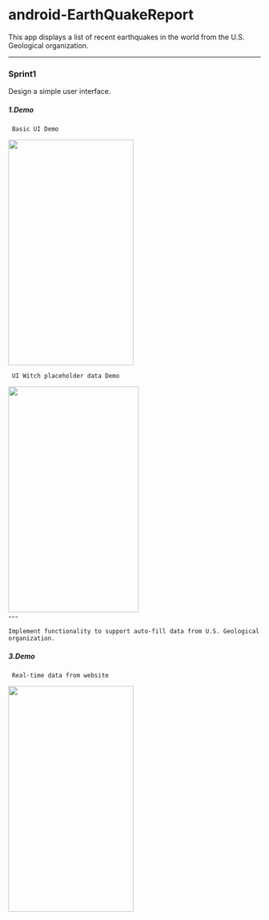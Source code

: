 # android-EarthQuakeReport

This app displays a list of recent earthquakes in the world from the U.S. Geological  organization.

---
### Sprint1

Design a simple user interface.  
##### 1.Demo  

``` Basic UI Demo```
<div align = left><img width = "250" height ="450" src =demo/sprint1_ui_demo.png/></div>

``` UI Witch placeholder data Demo```



<div align = left><img width = "260" height ="450" src =demo/sprint1_ui_with_data.png/></div>
---
 
```Implement functionality to support auto-fill data from U.S. Geological organization.```

##### 3.Demo
``` Real-time data from website```
<div align = left><img width = "250" height ="450" src =demo/sprint2_ui_with_realdata.jpg/></div>